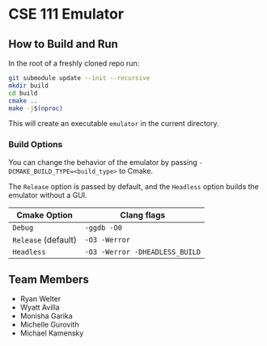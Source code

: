 # CSE 111 Emulator

## How to Build and Run

In the root of a freshly cloned repo run:

```sh
git submodule update --init --recursive
mkdir build
cd build
cmake ..
make -j$(nproc)
```

This will create an executable `emulator` in the current directory.

### Build Options

You can change the behavior of the emulator by passing `-DCMAKE_BUILD_TYPE=<build_type>` to Cmake.

The `Release` option is passed by default, and the `Headless` option builds the emulator without a
GUI.

| Cmake Option        | Clang flags                    |
| ------------------- | ------------------------------ |
| `Debug`             | `-ggdb -O0`                    |
| `Release` (default) | `-O3 -Werror`                  |
| `Headless`          | `-O3 -Werror -DHEADLESS_BUILD` |

## Team Members

- Ryan Welter
- Wyatt Avilla
- Monisha Garika
- Michelle Gurovith
- Michael Kamensky

